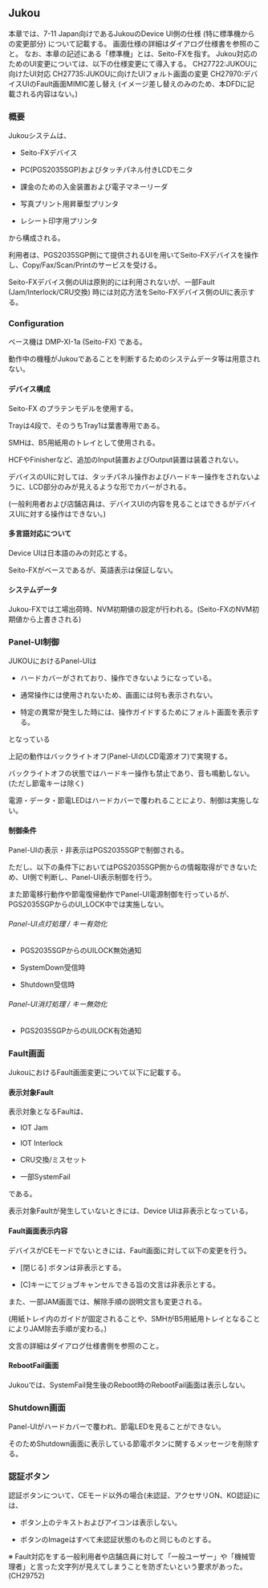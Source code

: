 ##  Jukou
本章では、7-11 Japan向けであるJukouのDevice UI側の仕様
(特に標準機からの変更部分) について記載する。
画面仕様の詳細はダイアログ仕様書を参照のこと。
なお、本章の記述にある「標準機」とは、Seito-FXを指す。
Jukou対応のためのUI変更については、以下の仕様変更にて導入する。
CH27722:JUKOUに向けたUI対応
CH27735:JUKOUに向けたUIフォルト画面の変更
CH27970:<JUKOU>デバイスUIのFault画面MIMIC差し替え
(イメージ差し替えのみのため、本DFDに記載される内容はない。)

### 概要

Jukouシステムは、

-   Seito-FXデバイス

-   PC(PGS2035SGP)およびタッチパネル付きLCDモニタ

-   課金のための入金装置および電子マネーリーダ

-   写真プリント用昇華型プリンタ

-   レシート印字用プリンタ

から構成される。

利用者は、PGS2035SGP側にて提供されるUIを用いてSeito-FXデバイスを操作し、Copy/Fax/Scan/Printのサービスを受ける。

Seito-FXデバイス側のUIは原則的には利用されないが、一部Fault
(Jam/Interlock/CRU交換)
時には対応方法をSeito-FXデバイス側のUIに表示する。

### Configuration

ベース機は DMP-XI-1a (Seito-FX) である。

動作中の機種がJukouであることを判断するためのシステムデータ等は用意されない。

#### デバイス構成

Seito-FX のプラテンモデルを使用する。

Trayは4段で、そのうちTray1は葉書専用である。

SMHは、B5用紙用のトレイとして使用される。

HCFやFinisherなど、追加のInput装置およびOutput装置は装着されない。

デバイスのUIに対しては、タッチパネル操作およびハードキー操作をされないように、LCD部分のみが見えるような形でカバーがされる。

(一般利用者および店舗店員は、デバイスUIの内容を見ることはできるがデバイスUIに対する操作はできない。)

#### 多言語対応について

Device UIは日本語のみの対応とする。

Seito-FXがベースであるが、英語表示は保証しない。

#### システムデータ

Jukou-FXでは工場出荷時、NVM初期値の設定が行われる。(Seito-FXのNVM初期値から上書きされる)

### Panel-UI制御

JUKOUにおけるPanel-UIは

-   ハードカバーがされており、操作できないようになっている。

-   通常操作には使用されないため、画面には何も表示されない。

-   特定の異常が発生した時には、操作ガイドするためにフォルト画面を表示する。

となっている

上記の動作はバックライトオフ(Panel-UIのLCD電源オフ)で実現する。

バックライトオフの状態ではハードキー操作も禁止であり、音も鳴動しない。(ただし節電キーは除く)

電源・データ・節電LEDはハードカバーで覆われることにより、制御は実施しない。

####     制御条件

Panel-UIの表示・非表示はPGS2035SGPで制御される。

ただし、以下の条件下においてはPGS2035SGP側からの情報取得ができないため、UI側で判断し、Panel-UI表示制御を行う。

また節電移行動作や節電復帰動作でPanel-UI電源制御を行っているが、PGS2035SGPからのUI\_LOCK中では実施しない。

###### Panel-UI点灯処理 / キー有効化

-   PGS2035SGPからのUILOCK無効通知

-   SystemDown受信時

-   Shutdown受信時

###### Panel-UI消灯処理 / キー無効化

-   PGS2035SGPからのUILOCK有効通知

### Fault画面

JukouにおけるFault画面変更について以下に記載する。

#### 表示対象Fault

表示対象となるFaultは、

-   IOT Jam

-   IOT Interlock

-   CRU交換/ミスセット

-   一部SystemFail

である。

表示対象Faultが発生していないときには、Device UIは非表示となっている。

#### Fault画面表示内容

デバイスがCEモードでないときには、Fault画面に対して以下の変更を行う。

-   \[閉じる\] ボタンは非表示とする。

-   \[C\]キーにてジョブキャンセルできる旨の文言は非表示とする。

また、一部JAM画面では、解除手順の説明文言も変更される。

(用紙トレイ内のガイドが固定されることや、SMHがB5用紙用トレイとなることによりJAM除去手順が変わる。)

文言の詳細はダイアログ仕様書側を参照のこと。

#### RebootFail画面

Jukouでは、SystemFail発生後のReboot時のRebootFail画面は表示しない。

### Shutdown画面

Panel-UIがハードカバーで覆われ、節電LEDを見ることができない。

そのためShutdown画面に表示している節電ボタンに関するメッセージを削除する。

### 認証ボタン

認証ボタンについて、CEモード以外の場合(未認証、アクセサリON、KO認証)には、

- ボタン上のテキストおよびアイコンは表示しない。

- ボタンのImageはすべて未認証状態のものと同じものとする。

※
Fault対応をする一般利用者や店舗店員に対して「一般ユーザー」や「機械管理者」と言った文字列が見えてしまうことを防ぎたいという要求があった。(CH29752)
